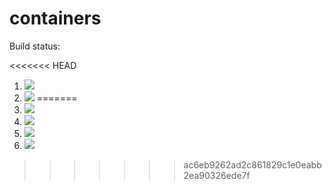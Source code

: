 # containers

Build status:

<<<<<<< HEAD
1. [![](https://github.com/tnyamuronda/containers/workflows/tests-fibonacci/badge.svg)](https://github.com/tnyamuronda/containers/actions?query=workflow%3Atests-fibonacci)
1. [![](https://github.com/tnyamuronda/containers/workflows/tests-range/badge.svg)](https://github.com/tnyamuronda/containers/actions?query=workflow%3Atests-range)
=======
1. [![](https://github.com/tnyamuronda/containers/workflows/tests-fibonacci/badge.svg)](https://github.com/tnyamuronda/containers/actions?query=workflow%3Atests-fibonacci)
1. [![](https://github.com/tnyamuronda/containers/workflows/tests-range/badge.svg)](https://github.com/tnyamuronda/containers/actions?query=workflow%3Atests-range)
1. [![](https://github.com/tnyamuronda/containers/workflows/tests-BST/badge.svg)](https://github.com/tnyamuronda/containers/actions?query=workflow%3Atests-BST)
1. [![](https://github.com/tnyamuronda/containers/workflows/tests-BinaryTree/badge.svg)](https://github.com/tnyamuronda/containers/actions?query=workflow%3Atests-BinaryTree)
>>>>>>> ac6eb9262ad2c861829c1e0eabb2ea90326ede7f
